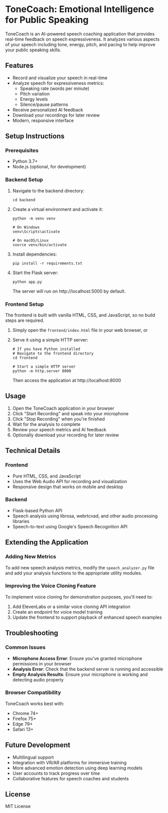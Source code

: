 # ToneCoach: Emotional Intelligence for Public Speaking

ToneCoach is an AI-powered speech coaching application that provides real-time feedback on speech expressiveness. It analyzes various aspects of your speech including tone, energy, pitch, and pacing to help improve your public speaking skills.

## Features

- Record and visualize your speech in real-time
- Analyze speech for expressiveness metrics:
  - Speaking rate (words per minute)
  - Pitch variation
  - Energy levels
  - Silence/pause patterns
- Receive personalized AI feedback
- Download your recordings for later review
- Modern, responsive interface

## Setup Instructions

### Prerequisites

- Python 3.7+
- Node.js (optional, for development)

### Backend Setup

1. Navigate to the backend directory:
   ```
   cd backend
   ```

2. Create a virtual environment and activate it:
   ```
   python -m venv venv
   
   # On Windows
   venv\Scripts\activate
   
   # On macOS/Linux
   source venv/bin/activate
   ```

3. Install dependencies:
   ```
   pip install -r requirements.txt
   ```

4. Start the Flask server:
   ```
   python app.py
   ```
   
   The server will run on http://localhost:5000 by default.

### Frontend Setup

The frontend is built with vanilla HTML, CSS, and JavaScript, so no build steps are required.

1. Simply open the `frontend/index.html` file in your web browser, or

2. Serve it using a simple HTTP server:
   ```
   # If you have Python installed
   # Navigate to the frontend directory
   cd frontend
   
   # Start a simple HTTP server
   python -m http.server 8000
   ```

   Then access the application at http://localhost:8000

## Usage

1. Open the ToneCoach application in your browser
2. Click "Start Recording" and speak into your microphone
3. Click "Stop Recording" when you're finished
4. Wait for the analysis to complete
5. Review your speech metrics and AI feedback
6. Optionally download your recording for later review

## Technical Details

### Frontend
- Pure HTML, CSS, and JavaScript
- Uses the Web Audio API for recording and visualization
- Responsive design that works on mobile and desktop

### Backend
- Flask-based Python API
- Speech analysis using librosa, webrtcvad, and other audio processing libraries
- Speech-to-text using Google's Speech Recognition API

## Extending the Application

### Adding New Metrics
To add new speech analysis metrics, modify the `speech_analyzer.py` file and add your analysis functions to the appropriate utility modules.

### Improving the Voice Cloning Feature
To implement voice cloning for demonstration purposes, you'll need to:
1. Add ElevenLabs or a similar voice cloning API integration
2. Create an endpoint for voice model training
3. Update the frontend to support playback of enhanced speech examples

## Troubleshooting

### Common Issues

- **Microphone Access Error**: Ensure you've granted microphone permissions in your browser
- **Analysis Error**: Check that the backend server is running and accessible
- **Empty Analysis Results**: Ensure your microphone is working and detecting audio properly

### Browser Compatibility

ToneCoach works best with:
- Chrome 74+
- Firefox 75+
- Edge 79+
- Safari 13+

## Future Development

- Multilingual support
- Integration with VR/AR platforms for immersive training
- More advanced emotion detection using deep learning models
- User accounts to track progress over time
- Collaborative features for speech coaches and students

## License

MIT License